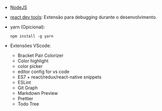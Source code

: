- [NodeJS](https://nodejs.org/pt)
- [react dev tools](https://chromewebstore.google.com/detail/react-developer-tools/fmkadmapgofadopljbjfkapdkoienihi?hl=pt-BR): Extensão para debugging durante o desenvolvimento.

- yarn (Opicional):
   ```shell
   npm install -g yarn
   ```

- Extensões VScode:
   - Bracket Pair Colorizer
   - Color highlight
   - color picker
   - editor config for vs code
   - ES7 + react/redux/react-native snippets
   - ESLint
   - Git Graph
   - Markdown Preview
   - Prettier
   - Todo Tree
   